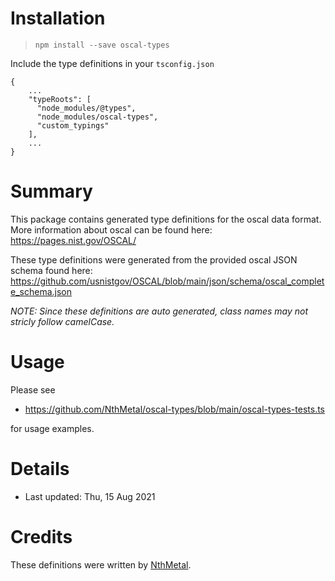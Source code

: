 # Installation
> `npm install --save oscal-types`

Include the type definitions in your `tsconfig.json`
```
{
    ...
    "typeRoots": [
      "node_modules/@types",
      "node_modules/oscal-types",
      "custom_typings"
    ],
    ...
}
```

# Summary
This package contains generated type definitions for the oscal data format.
More information about oscal can be found here: https://pages.nist.gov/OSCAL/

These type definitions were generated from the provided oscal JSON schema found here: https://github.com/usnistgov/OSCAL/blob/main/json/schema/oscal_complete_schema.json

*NOTE: Since these definitions are auto generated, class names may not stricly follow camelCase.*


# Usage

Please see 
* https://github.com/NthMetal/oscal-types/blob/main/oscal-types-tests.ts 

for usage examples.


# Details
 * Last updated: Thu, 15 Aug 2021

# Credits
These definitions were written by [NthMetal](https://github.com/NthMetal).
